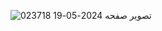 ![تصویر صفحه 2024-05-19 023718](https://github.com/Mr-Banana-2045/numbers/assets/109140672/975245c2-5351-431c-8025-4284db0f338f)
